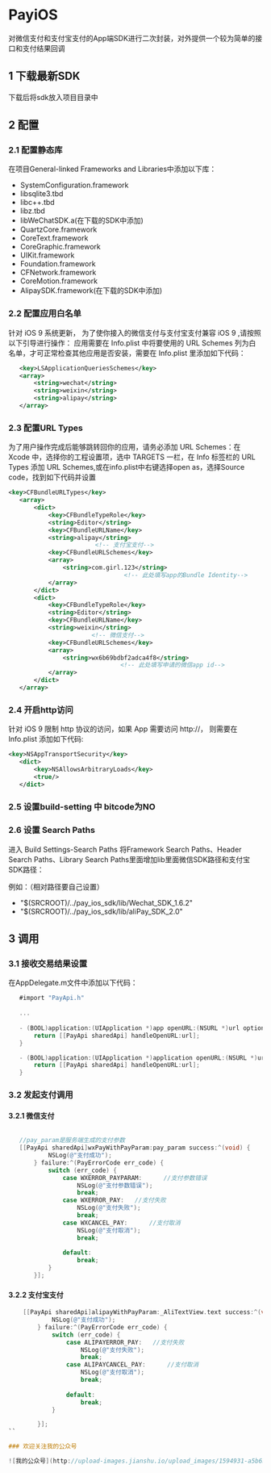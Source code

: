 # PayiOS
对微信支付和支付宝支付的App端SDK进行二次封装，对外提供一个较为简单的接口和支付结果回调

## 1 下载最新SDK

下载后将sdk放入项目目录中

## 2 配置

### 2.1 配置静态库

在项目General-linked Frameworks and Libraries中添加以下库：

 - SystemConfiguration.framework
 - libsqlite3.tbd
 - libc++.tbd
 - libz.tbd
 - libWeChatSDK.a(在下载的SDK中添加)
 - QuartzCore.framework
 - CoreText.framework
 - CoreGraphic.framework
 - UIKit.framework
 - Foundation.framework
 - CFNetwork.framework
 - CoreMotion.framework
 - AlipaySDK.framework(在下载的SDK中添加)

### 2.2 配置应用白名单
 针对 iOS 9 系统更新， 为了使你接入的微信支付与支付宝支付兼容 iOS 9 ,请按照以下引导进行操作： 应用需要在 Info.plist 中将要使用的 URL Schemes 列为白名单，才可正常检查其他应用是否安装，需要在 Info.plist 里添加如下代码：
 
 ```xml
 	<key>LSApplicationQueriesSchemes</key>
    <array>
        <string>wechat</string>
        <string>weixin</string>
        <string>alipay</string>
    </array>
 ```
 
### 2.3 配置URL Types
 为了用户操作完成后能够跳转回你的应用，请务必添加 URL Schemes：在 Xcode 中，选择你的工程设置项，选中 TARGETS 一栏，在 Info 标签栏的 URL Types 添加 URL Schemes,或在info.plist中右键选择open as，选择Source code，找到如下代码并设置
 
 ```xml
 <key>CFBundleURLTypes</key>
    <array>
        <dict>
            <key>CFBundleTypeRole</key>
            <string>Editor</string>
            <key>CFBundleURLName</key>
            <string>alipay</string>   
                         <!-- 支付宝支付-->
            <key>CFBundleURLSchemes</key>
            <array>
                <string>com.girl.123</string>
                                 <!-- 此处填写app的Bundle Identity-->
            </array>
        </dict>
        <dict>
            <key>CFBundleTypeRole</key>
            <string>Editor</string>
            <key>CFBundleURLName</key>
            <string>weixin</string>
                        <!-- 微信支付-->
            <key>CFBundleURLSchemes</key>
            <array>
                <string>wx6b69bdbf2adca4f8</string>
                                <!-- 此处填写申请的微信app id-->
            </array>
        </dict>
    </array>
 ```
 
### 2.4 开启http访问
 针对 iOS 9 限制 http 协议的访问，如果 App 需要访问 http://， 则需要在 Info.plist 添加如下代码:
 
 ```xml
 <key>NSAppTransportSecurity</key>
	<dict>
    	<key>NSAllowsArbitraryLoads</key>
    	<true/>
	</dict>
 ```
 
### 2.5 设置build-setting 中 bitcode为NO
 
### 2.6 设置 Search Paths

进入 Build Settings-Search Paths
将Framework Search Paths、Header Search Paths、Library Search Paths里面增加lib里面微信SDK路径和支付宝SDK路径：

例如：（相对路径要自己设置）

- "$(SRCROOT)/../pay_ios_sdk/lib/Wechat_SDK_1.6.2"
- "$(SRCROOT)/../pay_ios_sdk/lib/aliPay_SDK_2.0"

## 3 调用
 
### 3.1 接收交易结果设置
 
 在AppDelegate.m文件中添加以下代码：
 
 ```objective-c
 	#import "PayApi.h"
 	
 	...
 	
 	- (BOOL)application:(UIApplication *)app openURL:(NSURL *)url options:(NSDictionary<NSString *,id> *)options{
    	return [[PayApi sharedApi] handleOpenURL:url];
	}

	- (BOOL)application:(UIApplication *)application openURL:(NSURL *)url sourceApplication:(NSString *)sourceApplication annotation:(id)annotation {
    	return [[PayApi sharedApi] handleOpenURL:url];
	}
 ```
 
### 3.2 发起支付调用
 
#### 3.2.1 微信支付
 
 ```objective-c
 
 	//pay_param是服务端生成的支付参数
 	[[PayApi sharedApi]wxPayWithPayParam:pay_param success:^(void) {
            NSLog(@"支付成功");
        } failure:^(PayErrorCode err_code) {
            switch (err_code) {
                case WXERROR_PAYPARAM:      //支付参数错误
                    NSLog(@"支付参数错误");
                    break;
                case WXERROR_PAY:   //支付失败
                    NSLog(@"支付失败");
                    break;
                case WXCANCEL_PAY:      //支付取消
                    NSLog(@"支付取消");
                    break;
                    
                default:
                    break;
            }
        }];

 ```
 
#### 3.2.2 支付宝支付
```objective-c
	[[PayApi sharedApi]alipayWithPayParam:_AliTextView.text success:^(void){
            NSLog(@"支付成功");
        } failure:^(PayErrorCode err_code) {
            switch (err_code) {
                case ALIPAYERROR_PAY:   //支付失败
                    NSLog(@"支付失败");
                    break;
                case ALIPAYCANCEL_PAY:      //支付取消
                    NSLog(@"支付取消");
                    break;
    				
                default:
                    break;
            }

        }];
``

### 欢迎关注我的公众号

![我的公众号](http://upload-images.jianshu.io/upload_images/1594931-a5b65451c706c2cd.png?imageMogr2/auto-orient/strip%7CimageView2/2/w/1240)
